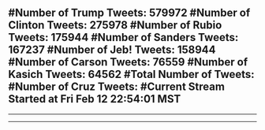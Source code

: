 #Number of Trump Tweets: 579972
#Number of Clinton Tweets: 275978
#Number of Rubio Tweets: 175944
#Number of Sanders Tweets: 167237
#Number of Jeb! Tweets: 158944
#Number of Carson Tweets: 76559
#Number of Kasich Tweets: 64562
#Total Number of Tweets:  
#Number of Cruz Tweets: 
#Current Stream Started at Fri Feb 12 22:54:01 MST
---
---
---
